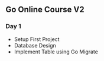 ## Go Online Course V2

### Day 1
- Setup First Project
- Database Design
- Implement Table using Go Migrate
